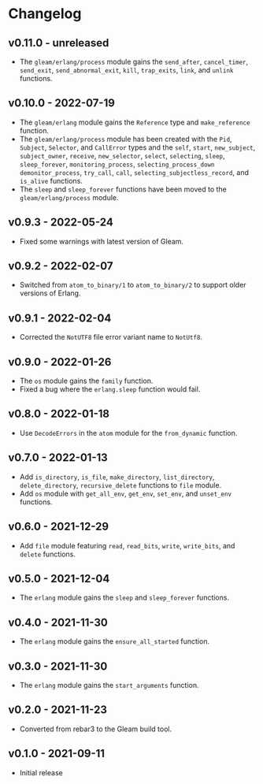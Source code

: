 # Changelog

## v0.11.0 - unreleased

- The `gleam/erlang/process` module gains the `send_after`, `cancel_timer`,
  `send_exit`, `send_abnormal_exit`, `kill`, `trap_exits`, `link`, and `unlink`
  functions.

## v0.10.0 - 2022-07-19

- The `gleam/erlang` module gains the `Reference` type and `make_reference`
  function.
- The `gleam/erlang/process` module has been created with the `Pid`, `Subject`,
  `Selector`, and `CallError` types and the `self`, `start`, `new_subject`,
  `subject_owner`, `receive`, `new_selector`, `select`, `selecting`, `sleep`,
  `sleep_forever`, `monitoring_process`, `selecting_process_down`
  `demonitor_process`, `try_call`, `call`, `selecting_subjectless_record`, and
  `is_alive` functions.
- The `sleep` and `sleep_forever` functions have been moved to the
  `gleam/erlang/process` module.

## v0.9.3 - 2022-05-24

- Fixed some warnings with latest version of Gleam.

## v0.9.2 - 2022-02-07

- Switched from `atom_to_binary/1` to `atom_to_binary/2` to support older
  versions of Erlang.

## v0.9.1 - 2022-02-04

- Corrected the `NotUTF8` file error variant name to `NotUtf8`.

## v0.9.0 - 2022-01-26

- The `os` module gains the `family` function.
- Fixed a bug where the `erlang.sleep` function would fail.

## v0.8.0 - 2022-01-18

- Use `DecodeErrors` in the `atom` module for the `from_dynamic` function.

## v0.7.0 - 2022-01-13

- Add `is_directory`, `is_file`, `make_directory`, `list_directory`,
  `delete_directory`, `recursive_delete` functions to `file` module.
- Add `os` module with `get_all_env`, `get_env`, `set_env`, and `unset_env`
  functions.

## v0.6.0 - 2021-12-29

- Add `file` module featuring `read`, `read_bits`, `write`, `write_bits`, and
  `delete` functions.

## v0.5.0 - 2021-12-04

- The `erlang` module gains the `sleep` and `sleep_forever` functions.

## v0.4.0 - 2021-11-30

- The `erlang` module gains the `ensure_all_started` function.

## v0.3.0 - 2021-11-30

- The `erlang` module gains the `start_arguments` function.

## v0.2.0 - 2021-11-23

- Converted from rebar3 to the Gleam build tool.

## v0.1.0 - 2021-09-11

- Initial release
